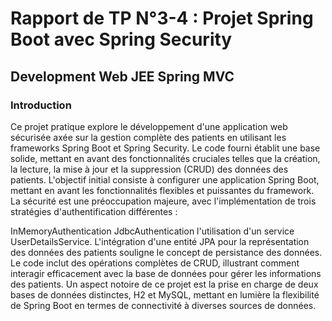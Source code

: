 <h1>Rapport de TP N°3-4 : Projet Spring Boot avec Spring Security</h1>
<h2>Development Web JEE Spring MVC</h2>
<h3>Introduction</h3>
Ce projet pratique explore le développement d'une application web sécurisée axée sur la gestion complète des patients en utilisant les frameworks Spring Boot et Spring Security. Le code fourni établit une base solide, mettant en avant des fonctionnalités cruciales telles que la création, la lecture, la mise à jour et la suppression (CRUD) des données des patients.
L'objectif initial consiste à configurer une application Spring Boot, mettant en avant les fonctionnalités flexibles et puissantes du framework. La sécurité est une préoccupation majeure, avec l'implémentation de trois stratégies d'authentification différentes :

InMemoryAuthentication
JdbcAuthentication
l'utilisation d'un service UserDetailsService.
L'intégration d'une entité JPA pour la représentation des données des patients souligne le concept de persistance des données. Le code inclut des opérations complètes de CRUD, illustrant comment interagir efficacement avec la base de données pour gérer les informations des patients.
Un aspect notoire de ce projet est la prise en charge de deux bases de données distinctes, H2 et MySQL, mettant en lumière la flexibilité de Spring Boot en termes de connectivité à diverses sources de données.

